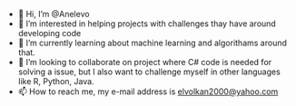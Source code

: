 - 👋 Hi, I’m @Anelevo
- 👀 I’m interested in helping projects with challenges thay have around developing code  
- 🌱 I’m currently learning about machine learning and algorithams around that.
- 💞️ I’m looking to collaborate on project where C# code is needed for solving a issue, but I also want to challenge myself in other languages like R, Python, Java.
- 📫 How to reach me, my e-mail address is elvolkan2000@yahoo.com 

<!---
Anelevo/Anelevo is a ✨ special ✨ repository because its `README.md` (this file) appears on your GitHub profile.
You can click the Preview link to take a look at your changes.
--->
